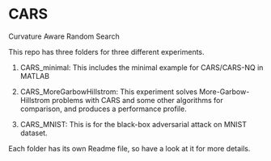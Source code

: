 # CARS
Curvature Aware Random Search

This repo has three folders for three different experiments.

1. CARS_minimal:
  This includes the minimal example for CARS/CARS-NQ in MATLAB

2. CARS_MoreGarbowHillstrom: 
  This experiment solves More-Garbow-Hillstrom problems with CARS and some other algorithms for comparison, and produces a performance profile.
  
3. CARS_MNIST: 
  This is for the black-box adversarial attack on MNIST dataset.

Each folder has its own Readme file, so have a look at it for more details.

